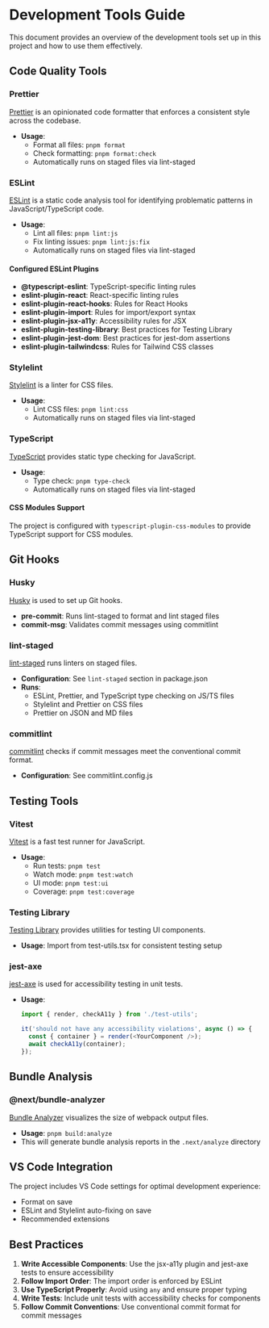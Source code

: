 # Development Tools Guide

This document provides an overview of the development tools set up in this project and how to use them effectively.

## Code Quality Tools

### Prettier

[Prettier](https://prettier.io/) is an opinionated code formatter that enforces a consistent style across the codebase.

- **Usage**:
  - Format all files: `pnpm format`
  - Check formatting: `pnpm format:check`
  - Automatically runs on staged files via lint-staged

### ESLint

[ESLint](https://eslint.org/) is a static code analysis tool for identifying problematic patterns in JavaScript/TypeScript code.

- **Usage**:
  - Lint all files: `pnpm lint:js`
  - Fix linting issues: `pnpm lint:js:fix`
  - Automatically runs on staged files via lint-staged

#### Configured ESLint Plugins

- **@typescript-eslint**: TypeScript-specific linting rules
- **eslint-plugin-react**: React-specific linting rules
- **eslint-plugin-react-hooks**: Rules for React Hooks
- **eslint-plugin-import**: Rules for import/export syntax
- **eslint-plugin-jsx-a11y**: Accessibility rules for JSX
- **eslint-plugin-testing-library**: Best practices for Testing Library
- **eslint-plugin-jest-dom**: Best practices for jest-dom assertions
- **eslint-plugin-tailwindcss**: Rules for Tailwind CSS classes

### Stylelint

[Stylelint](https://stylelint.io/) is a linter for CSS files.

- **Usage**:
  - Lint CSS files: `pnpm lint:css`
  - Automatically runs on staged files via lint-staged

### TypeScript

[TypeScript](https://www.typescriptlang.org/) provides static type checking for JavaScript.

- **Usage**:
  - Type check: `pnpm type-check`
  - Automatically runs on staged files via lint-staged

#### CSS Modules Support

The project is configured with `typescript-plugin-css-modules` to provide TypeScript support for CSS modules.

## Git Hooks

### Husky

[Husky](https://typicode.github.io/husky/) is used to set up Git hooks.

- **pre-commit**: Runs lint-staged to format and lint staged files
- **commit-msg**: Validates commit messages using commitlint

### lint-staged

[lint-staged](https://github.com/okonet/lint-staged) runs linters on staged files.

- **Configuration**: See `lint-staged` section in package.json
- **Runs**:
  - ESLint, Prettier, and TypeScript type checking on JS/TS files
  - Stylelint and Prettier on CSS files
  - Prettier on JSON and MD files

### commitlint

[commitlint](https://commitlint.js.org/) checks if commit messages meet the conventional commit format.

- **Configuration**: See commitlint.config.js

## Testing Tools

### Vitest

[Vitest](https://vitest.dev/) is a fast test runner for JavaScript.

- **Usage**:
  - Run tests: `pnpm test`
  - Watch mode: `pnpm test:watch`
  - UI mode: `pnpm test:ui`
  - Coverage: `pnpm test:coverage`

### Testing Library

[Testing Library](https://testing-library.com/) provides utilities for testing UI components.

- **Usage**: Import from test-utils.tsx for consistent testing setup

### jest-axe

[jest-axe](https://github.com/nickcolley/jest-axe) is used for accessibility testing in unit tests.

- **Usage**:

  ```typescript
  import { render, checkA11y } from './test-utils';

  it('should not have any accessibility violations', async () => {
    const { container } = render(<YourComponent />);
    await checkA11y(container);
  });
  ```

## Bundle Analysis

### @next/bundle-analyzer

[Bundle Analyzer](https://github.com/vercel/next.js/tree/canary/packages/next-bundle-analyzer) visualizes the size of webpack output files.

- **Usage**: `pnpm build:analyze`
- This will generate bundle analysis reports in the `.next/analyze` directory

## VS Code Integration

The project includes VS Code settings for optimal development experience:

- Format on save
- ESLint and Stylelint auto-fixing on save
- Recommended extensions

## Best Practices

1. **Write Accessible Components**: Use the jsx-a11y plugin and jest-axe tests to ensure accessibility
2. **Follow Import Order**: The import order is enforced by ESLint
3. **Use TypeScript Properly**: Avoid using `any` and ensure proper typing
4. **Write Tests**: Include unit tests with accessibility checks for components
5. **Follow Commit Conventions**: Use conventional commit format for commit messages

